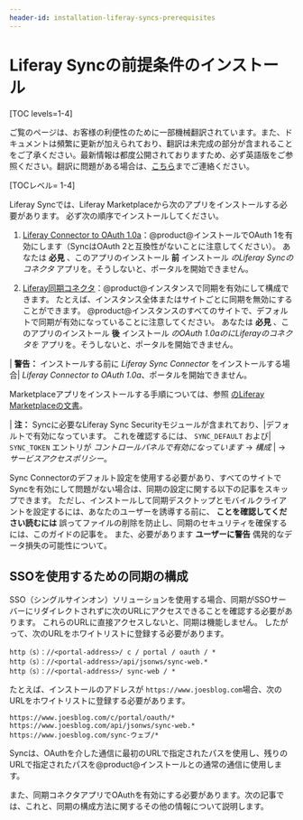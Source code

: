 ```yaml
---
header-id: installation-liferay-syncs-prerequisites
---
```


# Liferay Syncの前提条件のインストール

[TOC levels=1-4]

<p class="alert alert-info"><span class="wysiwyg-color-blue120">ご覧のページは、お客様の利便性のために一部機械翻訳されています。また、ドキュメントは頻繁に更新が加えられており、翻訳は未完成の部分が含まれることをご了承ください。最新情報は都度公開されておりますため、必ず英語版をご参照ください。翻訳に問題がある場合は、<a href="mailto:support-content-jp@liferay.com">こちら</a>までご連絡ください。</span></p>

[TOCレベル= 1-4]

Liferay Syncでは、Liferay Marketplaceから次のアプリをインストールする必要があります。 必ず次の順序でインストールしてください。

1.  [Liferay Connector to OAuth 1.0a](https://web.liferay.com/marketplace/-/mp/application/45261909)：@product@インストールでOAuth 1を有効にします（SyncはOAuth 2と互換性がないことに注意してください）。 あなたは **必見** 、このアプリのインストール **前** インストール *のLiferay Syncのコネクタ* アプリを。そうしないと、ポータルを開始できません。

2.  [Liferay同期コネクタ](https://web.liferay.com/marketplace/-/mp/application/31709100)：@product@インスタンスで同期を有効にして構成できます。 たとえば、インスタンス全体またはサイトごとに同期を無効にすることができます。 @product@インスタンスのすべてのサイトで、デフォルトで同期が有効になっていることに注意してください。 あなたは **必見** 、このアプリのインストール **後** インストール *のOAuth 1.0aのにLiferayのコネクタを* アプリを。そうしないと、ポータルを開始できません。

| **警告：** インストールする前に *Liferay Sync Connector* をインストールする場合| *Liferay Connector to OAuth 1.0a*、ポータルを開始できません。

Marketplaceアプリをインストールする手順については、参照 [のLiferay Marketplaceの文書](/docs/7-1/user/-/knowledge_base/u/using-the-liferay-marketplace)。

| **注：** Syncに必要なLiferay Sync Securityモジュールが含まれており、|デフォルトで有効になっています。 これを確認するには、 `SYNC_DEFAULT` および| `SYNC_TOKEN` エントリが *コントロールパネルで有効になっています* → *構成* | → *サービスアクセスポリシー*。

Sync Connectorのデフォルト設定を使用する必要があり、すべてのサイトでSyncを有効にして問題がない場合は、同期の設定に関する以下の記事をスキップできます。 ただし、インストールして同期デスクトップとモバイルクライアントを設定するには、あなたのユーザーを誘導する前に、 **ことを確認してください読むには** 誤ってファイルの削除を防止し、同期のセキュリティを確保するには、このガイドの記事を。 また、必要があります **ユーザーに警告** 偶発的なデータ損失の可能性について。

## SSOを使用するための同期の構成

SSO（シングルサインオン）ソリューションを使用する場合、同期がSSOサーバーにリダイレクトされずに次のURLにアクセスできることを確認する必要があります。 これらのURLに直接アクセスしないと、同期は機能しません。 したがって、次のURLをホワイトリストに登録する必要があります。

    http（s）：//<portal-address>/ c / portal / oauth / *
    http（s）：//<portal-address>/api/jsonws/sync-web.*
    http（s）：//<portal-address>/ sync-web / *

たとえば、インストールのアドレスが `https://www.joesblog.com`場合、次のURLをホワイトリストに登録する必要があります。

    https://www.joesblog.com/c/portal/oauth/*
    https://www.joesblog.com/api/jsonws/sync-web.*
    https://www.joesblog.com/sync-ウェブ/*

Syncは、OAuthを介した通信に最初のURLで指定されたパスを使用し、残りのURLで指定されたパスを@product@インストールとの通常の通信に使用します。

また、同期コネクタアプリでOAuthを有効にする必要があります。次の記事では、これと、同期の構成方法に関するその他の情報について説明します。
